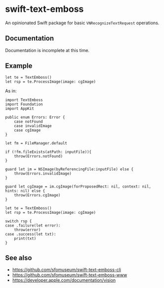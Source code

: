 # swift-text-emboss

An opinionated Swift package for basic `VNRecognizeTextRequest` operations.

## Documentation

Documentation is incomplete at this time.

## Example

```
let te = TextEmboss()
let rsp = te.ProcessImage(image: cgImage)
```

As in:

```
import TextEmboss
import Foundation
import AppKit

public enum Errors: Error {
    case notFound
    case invalidImage
    case cgImage
}

let fm = FileManager.default

if (!fm.fileExists(atPath: inputFile)){
    throw(Errors.notFound)
}

guard let im = NSImage(byReferencingFile:inputFile) else {
    throw(Errors.invalidImage)
}

guard let cgImage = im.cgImage(forProposedRect: nil, context: nil, hints: nil) else {
    throw(Errors.cgImage)
}

let te = TextEmboss()
let rsp = te.ProcessImage(image: cgImage)

switch rsp {
case .failure(let error):
    throw(error)
case .success(let txt):
    print(txt)
}
```

## See also

* https://github.com/sfomuseum/swift-text-emboss-cli
* https://github.com/sfomuseum/swift-text-emboss-www
* https://developer.apple.com/documentation/vision